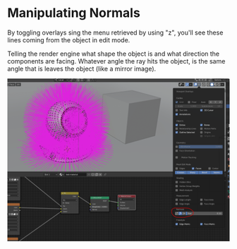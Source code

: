 # Manipulating Normals

By toggling overlays sing the menu retrieved by using "z", you'll see these lines coming from the object in edit mode.

Telling the render engine what shape the object is and what direction the components are facing. Whatever angle the ray hits the object, is the same angle that is leaves the object \(like a mirror image\).

![](../../.gitbook/assets/image%20%2874%29.png)

